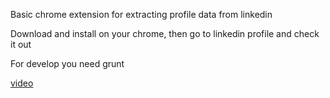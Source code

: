 Basic chrome extension for extracting profile data from linkedin

Download and install on your chrome, then go to linkedin profile and check it out

For develop you need grunt

[video](https://v.usetapes.com/SAO1PhxknP)
